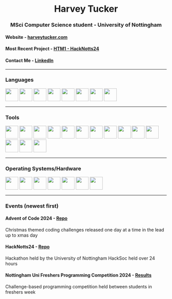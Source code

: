<h1 align="center">Harvey Tucker</h1>
<h3 align="center">MSci Computer Science student - University of Nottingham</h3>

#### Website - [harveytucker.com](https://www.harveytucker.com/)

#### Most Recent Project - [HTM1 - HackNotts24](https://github.com/Harvelon365/HTM1)

#### Contact Me - [LinkedIn](www.linkedin.com/in/harvey-tucker)

---

### Languages

<p>
  <img src="https://cdn.jsdelivr.net/gh/devicons/devicon@latest/icons/c/c-original.svg" width=40 height=40/>
  <img src="https://cdn.jsdelivr.net/gh/devicons/devicon@latest/icons/csharp/csharp-original.svg" width=40 height=40/>
  <img src="https://cdn.jsdelivr.net/gh/devicons/devicon@latest/icons/css3/css3-original.svg" width=40 height=40/>
  <img src="https://cdn.jsdelivr.net/gh/devicons/devicon@latest/icons/html5/html5-original.svg" width=40 height=40/>
  <img src="https://cdn.jsdelivr.net/gh/devicons/devicon@latest/icons/java/java-original.svg" width=40 height=40/>
  <img src="https://cdn.jsdelivr.net/gh/devicons/devicon@latest/icons/javascript/javascript-original.svg" width=40 height=40/>
  <img src="https://cdn.jsdelivr.net/gh/devicons/devicon@latest/icons/python/python-original.svg" width=40 height=40/>  
  <img src="https://cdn.jsdelivr.net/gh/devicons/devicon@latest/icons/azuresqldatabase/azuresqldatabase-original.svg" width=40 height=40/>
</p>

---

### Tools

<p>
  <img src="https://cdn.jsdelivr.net/gh/devicons/devicon@latest/icons/androidstudio/androidstudio-original.svg" width=40 height=40/>
  <img src="https://cdn.jsdelivr.net/gh/devicons/devicon@latest/icons/canva/canva-original.svg" width=40 height=40/>
  <img src="https://cdn.jsdelivr.net/gh/devicons/devicon@latest/icons/figma/figma-original.svg" width=40 height=40/>
  <img src="https://cdn.jsdelivr.net/gh/devicons/devicon@latest/icons/git/git-original.svg" width=40 height=40/>
  <img src="https://cdn.jsdelivr.net/gh/devicons/devicon@latest/icons/godot/godot-original.svg" width=40 height=40/>
  <img src="https://cdn.jsdelivr.net/gh/devicons/devicon@latest/icons/intellij/intellij-original.svg" width=40 height = 40/>
  <img src="https://cdn.jsdelivr.net/gh/devicons/devicon@latest/icons/junit/junit-plain-wordmark.svg" width=40 height=40/>
  <img src="https://cdn.jsdelivr.net/gh/devicons/devicon@latest/icons/jupyter/jupyter-original-wordmark.svg" width=40 height=40/>
  <img src="https://cdn.jsdelivr.net/gh/devicons/devicon@latest/icons/numpy/numpy-original-wordmark.svg" width=40 height=40/>
  <img src="https://cdn.jsdelivr.net/gh/devicons/devicon@latest/icons/pycharm/pycharm-original.svg" width=40 height=40/>
  <img src="https://cdn.jsdelivr.net/gh/devicons/devicon@latest/icons/trello/trello-original.svg" width=40 height=40/>
  <img src="https://cdn.jsdelivr.net/gh/devicons/devicon@latest/icons/unity/unity-original.svg" width=40 height=40/>
  <img src="https://cdn.jsdelivr.net/gh/devicons/devicon@latest/icons/visualstudio/visualstudio-original.svg" width=40 height=40/>
  <img src="https://cdn.jsdelivr.net/gh/devicons/devicon@latest/icons/vscode/vscode-original.svg" width=40 height=40/>
  
</p>

---

### Operating Systems/Hardware

<p>
  <img src="https://cdn.jsdelivr.net/gh/devicons/devicon@latest/icons/android/android-original.svg" width=40 height=40/>
  <img src="https://cdn.jsdelivr.net/gh/devicons/devicon@latest/icons/archlinux/archlinux-original.svg" width=40 height=40/>
  <img src="https://cdn.jsdelivr.net/gh/devicons/devicon@latest/icons/debian/debian-original.svg" width=40 height=40/>
  <img src="https://cdn.jsdelivr.net/gh/devicons/devicon@latest/icons/linux/linux-original.svg" width=40 height=40/>
  <img src="https://cdn.jsdelivr.net/gh/devicons/devicon@latest/icons/raspberrypi/raspberrypi-original.svg" width=40 height=40/>
  <img src="https://cdn.jsdelivr.net/gh/devicons/devicon@latest/icons/ubuntu/ubuntu-original.svg" width=40 height=40/>
  <img src="https://cdn.jsdelivr.net/gh/devicons/devicon@latest/icons/windows11/windows11-original.svg" width=40 height=40/>
</p>

---

### Events (newest first)

#### Advent of Code 2024 - [Repo](https://github.com/Harvelon365/AoC24)
Christmas themed coding challenges released one day at a time in the lead up to xmas day

#### HackNotts24 - [Repo](https://github.com/Harvelon365/HTM1)
Hackathon held by the University of Nottingham HackSoc held over 24 hours

#### Nottingham Uni Freshers Programming Competition 2024 - [Results](https://open.kattis.com/contests/t8fjxg/standings)
Challenge-based programming competition held between students in freshers week

